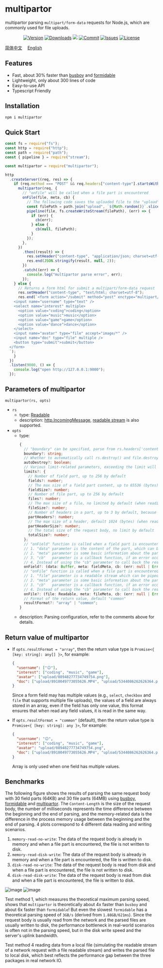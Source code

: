 # multipartor

multipartor parsing `multipart/form-data` requests for Node.js, which are commonly used for file uploads.

<p align="center">
    <a href="https://www.npmjs.com/package/multipartor" target="_blank"><img src="https://img.shields.io/npm/v/multipartor.svg?style=flat-square" alt="Version"></a>
    <a href="https://npmcharts.com/compare/multipartor?minimal=true" target="_blank"><img src="https://img.shields.io/npm/dm/multipartor.svg?style=flat-square" alt="Downloads"></a>
    <a href="https://github.com/haochuan9421/multipartor" target="_blank"><img src="https://visitor-badge.glitch.me/badge?page_id=haochuan9421.multipartor"></a>
    <a href="https://github.com/haochuan9421/multipartor/commits/master" target="_blank"><img src="https://img.shields.io/github/last-commit/haochuan9421/multipartor.svg?style=flat-square" alt="Commit"></a>
    <a href="https://github.com/haochuan9421/multipartor/issues" target="_blank"><img src="https://img.shields.io/github/issues-closed/haochuan9421/multipartor.svg?style=flat-square" alt="Issues"></a>
    <a href="https://github.com/haochuan9421/multipartor/blob/master/LICENSE" target="_blank"><img src="https://img.shields.io/npm/l/@haochuan9421/multipartor.svg?style=flat-square" alt="License"></a>
</p>

[简体中文](https://github.com/haochuan9421/multipartor/blob/master/README.md)&emsp;
[English](https://github.com/haochuan9421/multipartor/blob/master/README_EN.md)&emsp;

## Features

- Fast, about 30% faster than [busboy](https://www.npmjs.com/package/busboy) and [formidable](https://www.npmjs.com/package/formidable)
- Lightweight, only about 300 lines of code
- Easy-to-use API
- Typescript Friendly

## Installation

```bash
npm i multipartor
```

## Quick Start

```js
const fs = require("fs");
const http = require("http");
const path = require("path");
const { pipeline } = require("stream");

const multipartor = require("multipartor");

http
  .createServer((req, res) => {
    if (req.method === "POST" && req.headers["content-type"].startsWith("multipart/form-data")) {
      multipartor(req, {
        // "onFile" will be called when a file part is encountered
        onFile(file, meta, cb) {
          // The following code saves the uploaded file to the "upload" folder (assuming the "upload" folder already exists)
          const filePath = path.join("upload", `${Math.random()}`.slice(2) + path.extname(meta.filename));
          pipeline(file, fs.createWriteStream(filePath), (err) => {
            if (err) {
              cb(err);
            } else {
              cb(null, filePath);
            }
          });
        },
      })
        .then((result) => {
          res.setHeader("content-type", "application/json; charset=utf-8");
          res.end(JSON.stringify(result, null, 2));
        })
        .catch((err) => {
          console.log("multipartor parse error", err);
        });
    } else {
      // Returns a form html for submit a multipart/form-data request
      res.setHeader("content-type", "text/html; charset=utf-8");
      res.end(`<form action="/submit" method="post" enctype="multipart/form-data">
    <input name="username" type="text" />
    <select name="interest" multiple>
      <option value="coding">coding</option>
      <option value="music">music</option>
      <option value="game">game</option>
      <option value="dance">dance</option>
    </select>
    <input name="avatar" type="file" accept="image/*" />
    <input name="doc" type="file" multiple />
    <button type="submit">submit</button>
  </form>
  `);
    }
  })
  .listen(9000, () => {
    console.log("open http://127.0.0.1:9000");
  });
```

## Parameters of multipartor

`multipartor(rs, opts)`

- `rs`
  - type: [Readable](https://nodejs.org/api/stream.html#readable-streams)
  - description: [http.IncomingMessage](https://nodejs.org/api/http.html#class-httpincomingmessage), [readable stream](https://nodejs.org/api/stream.html#readable-streams) is also supported.
- `opts`
  - type:
    ```ts
    {
      // "boundary" can be specified, parse from rs.headers['content-type'] by default
      boundary?: string;
      // Whether to automatically call rs.destroy() and file.destroy() in case of errors in the request body parsing process, default is true
      autoDestroy?: boolean;
      // Various limit-related parameters, exceeding the limit will reject error and stop parsing
      limits?: {
        // Number of field part, up to 256 by default
        fields?: number;
        // The max size of a field part content, up to 65536 (bytes) by default (when reading the content of a field part, the data will temporarily exist in memory, so it needs to be limited, otherwise it may lead to memory leaks, the "text" type field of MySQL only occupies 65535 bytes, so there is no need to give too much space)
        fieldSize?: number;
        // Number of file part, up to 256 by default
        files?: number;
        // The max size of a file, no limited by default (when reading the contents of a file, it is done as a stream and the data is not temporarily stored in memory, so there is not much need to limit it)
        fileSize?: number;
        // Number of headers in a part, up to 3 by default, because each part usually has only Content-Disposition, Content-Type and Content-Transfer-Encoding headers
        partHeaders?: number;
        // The max size of a header, default 1024 (bytes) (when reading the header, the data is temporarily stored in memory, so it needs to be limited, otherwise it may lead to memory leaks)
        partHeaderSize?: number;
        // The total size of the request body, no limit by default
        totalSize?: number;
      };
      // "onField" function is called when a field part is encountered, if no "onField" function is provided, the content of the part will be converted to a utf-8 string
      // 1. "data" parameter is the content of the part, which can be custom transformed
      // 2. "meta" parameter is some basic information about the part, such as: "name" (the value of the name attribute in a form field), "encoding" (the value of the Content-Transfer-Encoding in the part header)
      // 3. "cb"   parameter is a callback function, if an error occurs during your custom transform process, the error message should be called back to notify "multipartor" to end the parsing of the whole request body, if no error occurs, the first parameter of the callback is "null", the second parameter is the result of the transform, the result will be put into the return value of the "multipartor" function
      // 4. Instead of using the "cb" parameter to call back the result, the "onField" function can also inform the result by returning a Promise
      onField?: (data: Buffer, meta: fieldMeta, cb: (err: null | Error, data?: any) => void) => void | Promise<any>;
      // "onFile" function is called when a file part is encountered, If the "onFile" function is not provided, the file content will be ignored
      // 1. "file" parameter is a readable stream which can be piped to your disk or other storage, this readable stream must be exhausted or the entire request parsing process may get stuck
      // 2. "meta" parameter is some basic information about the part, such as: "filename" (original filename), "mimeType" (mime type of the file)
      // 3. "cb"   parameter is a callback function, if an error occurs during your dump file process, the error message should be called back to notify "multipartor" to end the parsing of the whole request body, if no error occurs, the first parameter of the callback is "null", the second parameter is the result of the your dump, the result will be put into the return value of the "multipartor" function
      // 4. Instead of using the "cb" parameter to call back the result, the "onFile" function can also inform the result by returning a Promise
      onFile?: (file: Readable, meta: fileMeta, cb: (err: null | Error, data?: any) => void) => void | Promise<any>;
      // Format of the return value, default "common"
      resultFormat?: "array" | "common";
    }
    ```
  - description: Parsing configuration, refer to the comments above for details.

## Return value of multipartor

- If `opts.resultFormat = "array"`, then the return value type is `Promise<{ [key: string]: any[] }>`, for example:

  ```json
  {
    "username": ["😊"],
    "interest": ["coding", "music", "game"],
    "avatar": ["upload/08948277734749754.png"],
    "doc": ["upload/8910049773055626.MP4", "upload/5344086262626364.pdf"]
  }
  ```

  Since a form field may has multiple values (e.g., `select`, `checkbox` and `file` that supports multiple file uploads), the values of a field are always stored in an array, even if the field has only one value, this format ensures that when read any field values, it is read in the same way.

- If `opts.resultFormat = "common"` (default), then the return value type is `Promise<{ [key: string]: any }>`, for example:

  ```json
  {
    "username": "😊",
    "interest": ["coding", "music", "game"],
    "avatar": "upload/08948277734749754.png",
    "doc": ["upload/8910049773055626.MP4", "upload/5344086262626364.pdf"]
  }
  ```

  Array is only used when one field has multiple values.

## Benchmarks

The following figure shows the results of parsing the same request body with 30 field parts (64KB) and 30 file parts (64MB) using [busboy](https://www.npmjs.com/package/busboy), [formidable](https://www.npmjs.com/package/formidable) and [multipartor](https://www.npmjs.com/package/multipartor). The `Content-Length` is the size of the request body, the number of milliseconds represents the time difference between the beginning and the end of parsing, and the memory-related data is the difference in the process memory usage between the beginning and the end of parsing. 4 plots correspond to 4 different data reading and writing scenarios.

1. `memory-read-no-write`: The data of the request body is already in memory and when a file part is encountered, the file is not written to disk.
2. `memory-read-disk-write`: The data of the request body is already in memory and when a file part is encountered, the file is written to disk.
3. `disk-read-no-write`: The data of the request body is read from disk and when a file part is encountered, the file is not written to disk.
4. `disk-read-disk-write`: The data of the request body is read from disk and when a file part is encountered, the file is written to disk.

<img alt="image" src="https://user-images.githubusercontent.com/5093611/212078779-330a79fa-2414-4714-a5ca-e60b585ffade.png">
<img alt="image" src="https://user-images.githubusercontent.com/5093611/212078816-d8a64cf1-e7d0-4b38-a32f-432cabb64619.png">

Test method 1, which measures the theoretical maximum parsing speed, shows that `multipartor` is theoretically about 4x faster than `busboy` and about 6x faster than `formidable`! But even the slowest `formidable` has a theoretical parsing speed of `3GB/s` (derived from `1.88GB/621ms`). Since the request body is usually read from the network and the parsed files are usually written to disk, the performance bottleneck in real-world scenarios is often not in the parsing speed, but in the disk write speed and the server's uplink bandwidth.

Test method 4 reading data from a local file (simulating the readable stream of a network request with a file readable stream) and writes the parsed file to local disk, which best reflects the performance gap between the three packages in real network IO.
